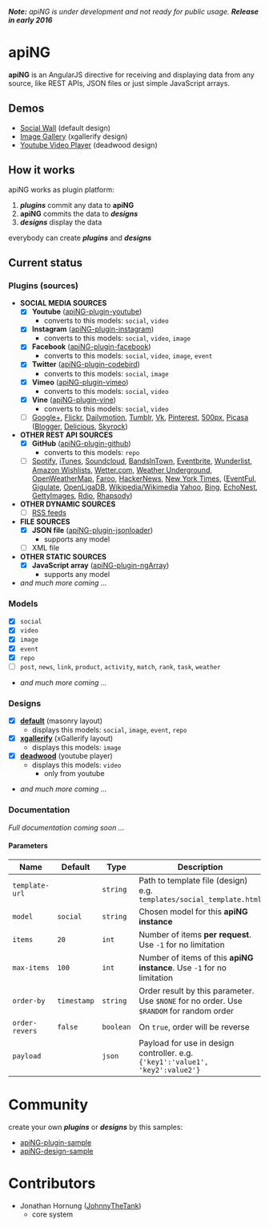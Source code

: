 _**Note:** apiNG is under development and not ready for public usage. **Release in early 2016**_

# apiNG

**apiNG** is an AngularJS directive for receiving and displaying data from any source, like REST APIs, JSON files or just simple JavaScript arrays.

## Demos
- [Social Wall](http://johnnythetank.github.io/apiNG/#demo) (default design)
- [Image Gallery](https://rawgit.com/JohnnyTheTank/apiNG-design-xgallerify/master/demo/) (xgallerify design)
- [Youtube Video Player](https://rawgit.com/JohnnyTheTank/apiNG-design-deadwood/master/demo/) (deadwood design)

## How it works

apiNG works as plugin platform:
 1. **_plugins_** commit any data to  **apiNG**
 2. **apiNG** commits the data to **_designs_**
 3. **_designs_** display the data

everybody can create **_plugins_** and **_designs_**

## Current status

### Plugins (sources)
 - **SOCIAL MEDIA SOURCES**
     - [x] **Youtube** ([apiNG-plugin-youtube](https://github.com/JohnnyTheTank/apiNG-plugin-youtube))
        - converts to this models: `social`, `video`
     - [x] **Instagram** ([apiNG-plugin-instagram](https://github.com/JohnnyTheTank/apiNG-plugin-instagram))
        - converts to this models: `social`, `video`, `image`
     - [x] **Facebook** ([apiNG-plugin-facebook](https://github.com/JohnnyTheTank/apiNG-plugin-facebook))
        - converts to this models: `social`, `video`, `image`, `event`
     - [x] **Twitter** ([apiNG-plugin-codebird](https://github.com/JohnnyTheTank/apiNG-plugin-codebird))
        - converts to this models: `social`, `image`
     - [x] **Vimeo** ([apiNG-plugin-vimeo](https://github.com/JohnnyTheTank/apiNG-plugin-vimeo))
        - converts to this models: `social`, `video`
     - [x] **Vine** ([apiNG-plugin-vine](https://github.com/JohnnyTheTank/apiNG-plugin-vine))
        - converts to this models: `social`, `video`
     - [ ] [Google+](https://developers.google.com/+/web/api/rest/latest/), [Flickr](https://www.flickr.com/services/api/), [Dailymotion](https://developer.dailymotion.com/api), [Tumblr](https://www.tumblr.com/docs/en/api/v2), [Vk](http://vk.com/dev), [Pinterest](https://developers.pinterest.com/docs/getting-started/introduction/), [500px](https://github.com/500px/api-documentation), [Picasa](https://developers.google.com/picasa-web/docs/2.0/reference) ([Blogger](https://developers.google.com/blogger/docs/3.0/using), [Delicious](https://github.com/SciDevs/delicious-api), [Skyrock](http://www.skyrock.com/developer/documentation/))
 - **OTHER REST API SOURCES**
     - [x] **GitHub** ([apiNG-plugin-github](https://github.com/JohnnyTheTank/apiNG-plugin-github))
        - converts to this models: `repo`
     - [ ] [Spotify](https://developer.spotify.com/web-api/),
     [iTunes](https://www.apple.com/itunes/affiliates/resources/documentation/itunes-store-web-service-search-api.html),
     [Soundcloud](https://developers.soundcloud.com/docs),
     [BandsInTown](https://www.bandsintown.com/api/overview),
     [Eventbrite](http://developer.eventbrite.com/),
     [Wunderlist](https://developer.wunderlist.com/documentation),
     [Amazon Wishlists](https://github.com/doitlikejustin/amazon-wish-lister),
     [Wetter.com](http://www.wetter.com/apps_und_mehr/website/api/),
     [Weather Underground](http://www.wunderground.com/weather/api/),
     [OpenWeatherMap](http://openweathermap.org/api),
     [Faroo](http://www.faroo.com/hp/api/api.html#json),
     [HackerNews](https://github.com/HackerNews/API),
     [New York Times](http://developer.nytimes.com/docs/read/times_newswire_api),
     ([EventFul](http://api.eventful.com/docs/formats),
     [Gigulate](http://gigulate.com/api/),
     [OpenLigaDB](http://www.openligadb.de/Help),
     [Wikipedia/Wikimedia](https://www.mediawiki.org/wiki/API:Main_page/de)
     [Yahoo](https://developer.yahoo.com/boss/search/),
     [Bing](http://www.bing.com/developers/s/APIBasics.html),
     [EchoNest](http://developer.echonest.com/docs/v4),
     [GettyImages](http://developers.gettyimages.com/api/docs/),
     [Rdio](http://www.rdio.com/developers/docs/),
     [Rhapsody](https://developer.rhapsody.com/api))
 - **OTHER DYNAMIC SOURCES**
    - [ ] [RSS feeds](http://cyber.law.harvard.edu/rss/rss.html)
 - **FILE SOURCES**
    - [x] **JSON file** ([apiNG-plugin-jsonloader](https://github.com/JohnnyTheTank/apiNG-plugin-jsonloader))
        - supports any model
    - [ ] XML file
 - **OTHER STATIC SOURCES**
    - [x] **JavaScript array** ([apiNG-plugin-ngArray](https://github.com/JohnnyTheTank/apiNG-plugin-ngArray))
        - supports any model
 - _and much more coming ..._
    
### Models
 - [x] `social`
 - [x] `video`
 - [x] `image`
 - [x] `event`
 - [x] `repo`
 - [ ] `post`, `news`, `link`, `product`, `activity`, `match`, `rank`, `task`, `weather`
 - _and much more coming ..._
    
### Designs
 - [x] **[default](https://github.com/JohnnyTheTank/apiNG-design-default)** (masonry layout)
    - displays this models: `social`, `image`, `event`, `repo`
 - [x] **[xgallerify](https://github.com/JohnnyTheTank/apiNG-design-xgallerify)** (xGallerify layout)
    - displays this models: `image`
 - [x] **[deadwood](https://github.com/JohnnyTheTank/apiNG-design-deadwood)** (youtube player)
    - displays this models: `video`
        - only from youtube
 - _and much more coming ..._

### Documentation
_Full documentation coming soon ..._

#### Parameters
| Name | Default | Type | Description |
|---|---|---|---|
| `template-url` |  | `string` | Path to template file (design) e.g. `templates/social_template.html` |
| `model` | `social` | `string` | Chosen model for this **apiNG instance** |
| `items` | `20` | `int` | Number of items **per request**. Use `-1` for no limitation |
| `max-items` | `100` | `int` | Number of items of this **apiNG instance**. Use `-1` for no limitation |
| `order-by` | `timestamp` | `string` | Order result by this parameter. Use `$NONE` for no order. Use `$RANDOM` for random order |
| `order-revers` | `false` | `boolean` | On `true`, order will be reverse |
| `payload` | | `json` | Payload for use in design controller. e.g. `{'key1':'value1', 'key2':value2'}` |


# Community
create your own **_plugins_** or **_designs_** by this samples:
- [apiNG-plugin-sample](https://github.com/JohnnyTheTank/apiNG-plugin-sample)
- [apiNG-design-sample](https://github.com/JohnnyTheTank/apiNG-design-sample)

# Contributors
- Jonathan Hornung ([JohnnyTheTank](https://github.com/JohnnyTheTank))
    - core system
